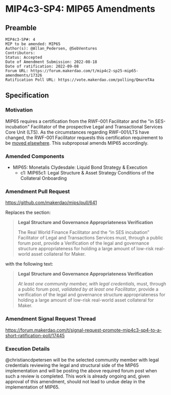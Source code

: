 # MIP4c3-SP4: MIP65 Amendments

## Preamble

```
MIP4c3-SP#: 4
MIP to be amended: MIP65
Author(s): @Allan_Pedersen, @SebVentures
Contributors:
Status: Accepted
Date of Amendment Submission: 2022-08-18
Date of ratification: 2022-09-08
Forum URL: https://forum.makerdao.com/t/mip4c2-sp25-mip65-amendments/17326
Ratification Poll URL: https://vote.makerdao.com/polling/QmareTAa
```

## Specification

### Motivation

MIP65 requires a certification from the RWF-001 Facilitator and the "in SES-incubation" Facilitator of the prospective Legal and Transactional Services Core Unit (LTS). As the circumstances regarding RWF-001/LTS have changed, the RWF-001 Facilitator requests this certification requirement to be [moved elsewhere](https://forum.makerdao.com/t/mip65-monetalis-clydesdale-liquid-bond-strategy-execution/13148/112). This subproposal amends MIP65 accordingly.

### Amended Components

- MIP65: Monetalis Clydesdale: Liquid Bond Strategy & Execution
    - c1: MIP65c1: Legal Structure & Asset Strategy Conditions of the Collateral Onboarding

### Amendment Pull Request

<https://github.com/makerdao/mips/pull/641>

Replaces the section:

> **Legal Structure and Governance Appropriateness Verification**
> 
> The Real World Finance Facilitator and the “in SES incubation” Facilitator of Legal and Transactions Services must, through a public forum post, provide a Verification of the legal and governance structure appropriateness for holding a large amount of low-risk real-world asset collateral for Maker.

with the following text:

> **Legal Structure and Governance Appropriateness Verification**
> 
> *At least one community member, with legal credentials,* must, through a public forum post, *validated by at least one Facilitator*, provide a verification of the legal and governance structure appropriateness for holding a large amount of low-risk real-world asset collateral for Maker.

### Amendment Signal Request Thread

<https://forum.makerdao.com/t/signal-request-promote-mip4c3-sp4-to-a-short-ratification-poll/17445>

### Execution Details

@christiancdpetersen will be the selected community member with legal credentials reviewing the legal and structural side of the MIP65 implementation and will be posting the above required forum post when such a review is completed. This work is already ongoing and, given approval of this amendment, should not lead to undue delay in the implementation of MIP65. 